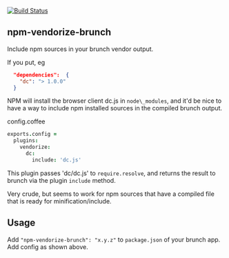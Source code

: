 [![Build Status](https://travis-ci.org/bewest/npm-vendorize-brunch.png)](https://travis-ci.org/bewest/npm-vendorize-brunch)

## npm-vendorize-brunch

Include npm sources in your brunch vendor output.

If you put, eg
```json
  "dependencies":  {
    "dc": "> 1.0.0"
  }
```
NPM will install the browser client dc.js in `node\_modules`, and it'd
be nice to have a way to include npm installed sources in the compiled
brunch output.

config.coffee
```coffee
exports.config =
  plugins:
    vendorize:
      dc:
        include: 'dc.js'
```
This plugin passes 'dc/dc.js' to `require.resolve`, and returns the
result to brunch via the plugin `include` method.

Very crude, but seems to work for npm sources that have a compiled
file that is ready for minification/include.

## Usage

Add `"npm-vendorize-brunch": "x.y.z"` to `package.json` of your brunch app.
Add config as shown above.


